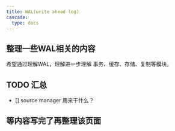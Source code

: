 ```yaml
---
title: WAL(write ahead log)
cascade:
  type: docs
---
```


## 整理一些WAL相关的内容
希望通过理解WAL，理解进一步理解 事务、缓存、存储、复制等模块。

## TODO 汇总
* [] source manager 用来干什么？

## 等内容写完了再整理该页面
